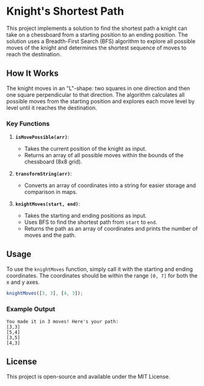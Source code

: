 # Knight's Shortest Path

This project implements a solution to find the shortest path a knight can take on a chessboard from a starting position to an ending position. The solution uses a Breadth-First Search (BFS) algorithm to explore all possible moves of the knight and determines the shortest sequence of moves to reach the destination.

## How It Works

The knight moves in an "L"-shape: two squares in one direction and then one square perpendicular to that direction. The algorithm calculates all possible moves from the starting position and explores each move level by level until it reaches the destination.

### Key Functions

1. **`isMovePossible(arr)`**:
   - Takes the current position of the knight as input.
   - Returns an array of all possible moves within the bounds of the chessboard (8x8 grid).

2. **`transformString(arr)`**:
   - Converts an array of coordinates into a string for easier storage and comparison in maps.

3. **`knightMoves(start, end)`**:
   - Takes the starting and ending positions as input.
   - Uses BFS to find the shortest path from `start` to `end`.
   - Returns the path as an array of coordinates and prints the number of moves and the path.

## Usage

To use the `knightMoves` function, simply call it with the starting and ending coordinates. The coordinates should be within the range `[0, 7]` for both the x and y axes.

```javascript
knightMoves([3, 3], [4, 3]);
```

### Example Output

```
You made it in 3 moves! Here's your path:
[3,3]
[5,4]
[3,5]
[4,3]
```

## License

This project is open-source and available under the MIT License.
